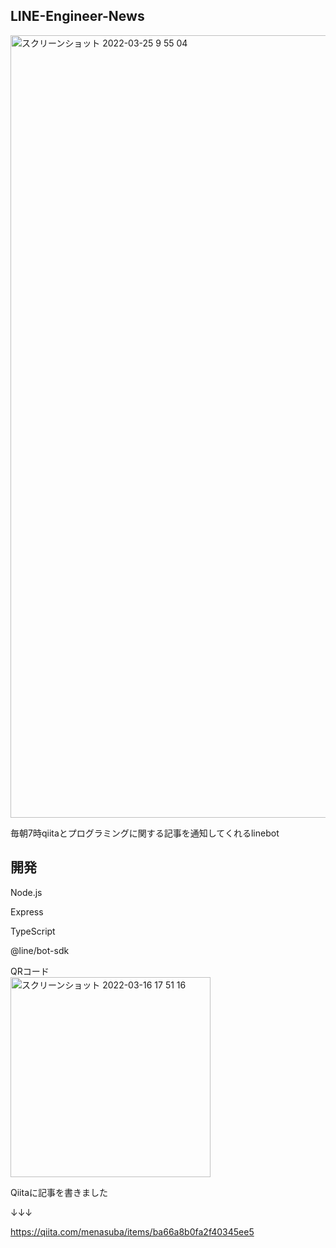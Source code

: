 ## LINE-Engineer-News

<img width="1252" alt="スクリーンショット 2022-03-25 9 55 04" src="https://user-images.githubusercontent.com/84484832/160041971-e72d39b6-2ed3-4a40-ba54-30f998a2176a.png">


毎朝7時qiitaとプログラミングに関する記事を通知してくれるlinebot

## 開発

Node.js

Express

TypeScript

@line/bot-sdk

QRコード
<br/>
<img width="320" alt="スクリーンショット 2022-03-16 17 51 16" src="https://user-images.githubusercontent.com/84484832/158955802-ca80155f-b967-4f5a-b4c4-bbb95d9a86ca.png">

Qiitaに記事を書きました

↓↓↓

https://qiita.com/menasuba/items/ba66a8b0fa2f40345ee5
